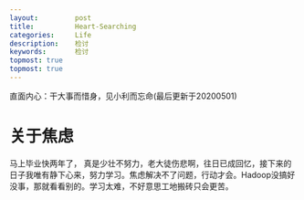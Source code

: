 ```yaml
---
layout:     	post
title:      	Heart-Searching
categories: 	Life
description:   	检讨
keywords: 		检讨
topmost: true
topmost: true
---
```


直面内心：干大事而惜身，见小利而忘命(最后更新于20200501)

# 关于焦虑

马上毕业快两年了， 真是少壮不努力，老大徒伤悲啊，往日已成回忆，接下来的日子我唯有静下心来，努力学习。焦虑解决不了问题，行动才会。Hadoop没搞好没事，那就看看别的。学习太难，不好意思工地搬砖只会更苦。



